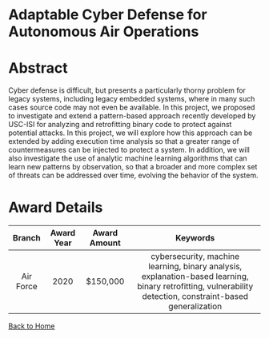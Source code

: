 
Adaptable Cyber Defense for Autonomous Air Operations
=====================================================

# Abstract


Cyber defense is difficult, but presents a particularly thorny problem for legacy systems, including legacy embedded systems, where in many such cases source code may not even be available. In this project, we proposed to investigate and extend a pattern-based approach recently developed by USC-ISI for analyzing and retrofitting binary code to protect against potential attacks. In this project, we will explore how this approach can be extended by adding execution time analysis so that a greater range of countermeasures can be injected to protect a system. In addition, we will also investigate the use of analytic machine learning algorithms that can learn new patterns by observation, so that a broader and more complex set of threats can be addressed over time, evolving the behavior of the system.  

# Award Details

|Branch|Award Year|Award Amount|Keywords|
| :---: | :---: | :---: | :---: |
|Air Force|2020|$150,000|cybersecurity, machine learning, binary analysis, explanation-based learning, binary retrofitting, vulnerability detection, constraint-based generalization|
  
  


[Back to Home](https://github.com/chrischow/dod_sbir_awards/Reports/DJ/#1588)